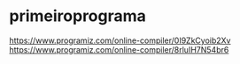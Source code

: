 # primeiroprograma
https://www.programiz.com/online-compiler/0I9ZkCyoib2Xv
https://www.programiz.com/online-compiler/8rluIH7N54br6
